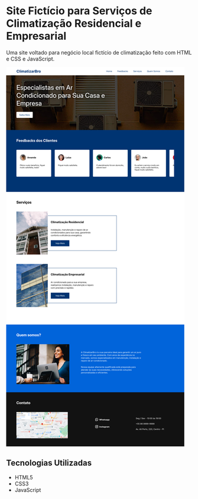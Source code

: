 # Site Fictício para Serviços de Climatização Residencial e Empresarial

Uma site voltado para negócio local fictício de climatização feito com HTML e CSS e JavaScript.

![Site Para Negócio de Climatização](./imagens/fotos/interface.png)

## Tecnologias Utilizadas

- HTML5
- CSS3
- JavaScript
